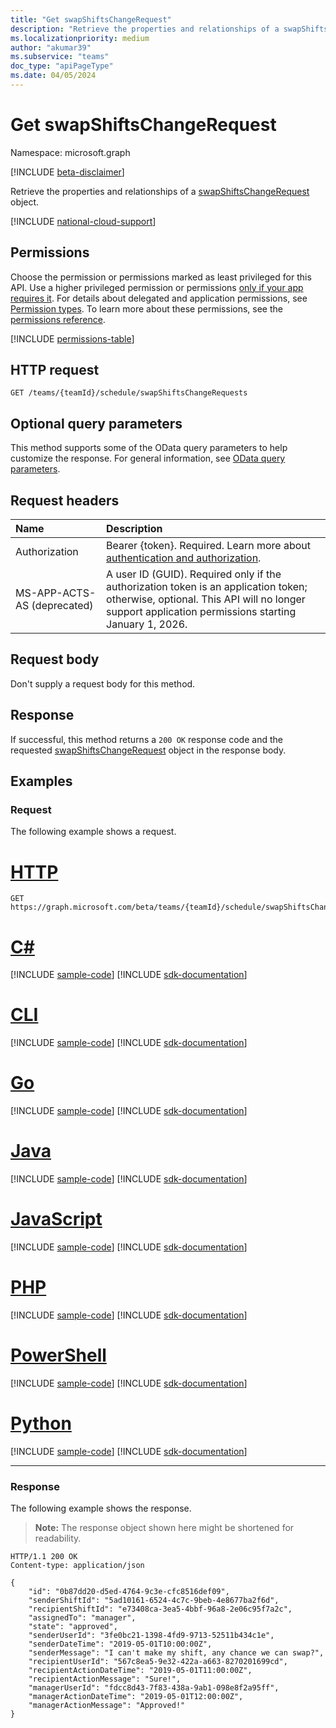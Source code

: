```yaml
---
title: "Get swapShiftsChangeRequest"
description: "Retrieve the properties and relationships of a swapShiftsChangeRequest object."
ms.localizationpriority: medium
author: "akumar39"
ms.subservice: "teams"
doc_type: "apiPageType"
ms.date: 04/05/2024
---
```


# Get swapShiftsChangeRequest

Namespace: microsoft.graph

[!INCLUDE [beta-disclaimer](../../includes/beta-disclaimer.md)]

Retrieve the properties and relationships of a [swapShiftsChangeRequest](../resources/swapshiftschangerequest.md) object.

[!INCLUDE [national-cloud-support](../../includes/global-only.md)]

## Permissions

Choose the permission or permissions marked as least privileged for this API. Use a higher privileged permission or permissions [only if your app requires it](/graph/permissions-overview#best-practices-for-using-microsoft-graph-permissions). For details about delegated and application permissions, see [Permission types](/graph/permissions-overview#permission-types). To learn more about these permissions, see the [permissions reference](/graph/permissions-reference).

<!-- { "blockType": "permissions", "name": "swapshiftschangerequest_get" } -->
[!INCLUDE [permissions-table](../includes/permissions/swapshiftschangerequest-get-permissions.md)]

## HTTP request

<!-- { "blockType": "ignored" } -->

```http
GET /teams/{teamId}/schedule/swapShiftsChangeRequests
```

## Optional query parameters

This method supports some of the OData query parameters to help customize the response. For general information, see [OData query parameters](/graph/query-parameters).

## Request headers

| Name      |Description|
|:----------|:----------|
|Authorization|Bearer {token}. Required. Learn more about [authentication and authorization](/graph/auth/auth-concepts).|
| MS-APP-ACTS-AS (deprecated) | A user ID (GUID). Required only if the authorization token is an application token; otherwise, optional. This API will no longer support application permissions starting January 1, 2026.|

## Request body

Don't supply a request body for this method.

## Response

If successful, this method returns a `200 OK` response code and the requested [swapShiftsChangeRequest](../resources/swapshiftschangerequest.md) object in the response body.

## Examples

### Request

The following example shows a request.

# [HTTP](#tab/http)
<!-- {
  "blockType": "request",
  "name": "get_swapshiftschangerequest_1"
}-->

```msgraph-interactive
GET https://graph.microsoft.com/beta/teams/{teamId}/schedule/swapShiftsChangeRequests/{swapShiftsChangeRequestId}
```

# [C#](#tab/csharp)
[!INCLUDE [sample-code](../includes/snippets/csharp/get-swapshiftschangerequest-1-csharp-snippets.md)]
[!INCLUDE [sdk-documentation](../includes/snippets/snippets-sdk-documentation-link.md)]

# [CLI](#tab/cli)
[!INCLUDE [sample-code](../includes/snippets/cli/get-swapshiftschangerequest-1-cli-snippets.md)]
[!INCLUDE [sdk-documentation](../includes/snippets/snippets-sdk-documentation-link.md)]

# [Go](#tab/go)
[!INCLUDE [sample-code](../includes/snippets/go/get-swapshiftschangerequest-1-go-snippets.md)]
[!INCLUDE [sdk-documentation](../includes/snippets/snippets-sdk-documentation-link.md)]

# [Java](#tab/java)
[!INCLUDE [sample-code](../includes/snippets/java/get-swapshiftschangerequest-1-java-snippets.md)]
[!INCLUDE [sdk-documentation](../includes/snippets/snippets-sdk-documentation-link.md)]

# [JavaScript](#tab/javascript)
[!INCLUDE [sample-code](../includes/snippets/javascript/get-swapshiftschangerequest-1-javascript-snippets.md)]
[!INCLUDE [sdk-documentation](../includes/snippets/snippets-sdk-documentation-link.md)]

# [PHP](#tab/php)
[!INCLUDE [sample-code](../includes/snippets/php/get-swapshiftschangerequest-1-php-snippets.md)]
[!INCLUDE [sdk-documentation](../includes/snippets/snippets-sdk-documentation-link.md)]

# [PowerShell](#tab/powershell)
[!INCLUDE [sample-code](../includes/snippets/powershell/get-swapshiftschangerequest-1-powershell-snippets.md)]
[!INCLUDE [sdk-documentation](../includes/snippets/snippets-sdk-documentation-link.md)]

# [Python](#tab/python)
[!INCLUDE [sample-code](../includes/snippets/python/get-swapshiftschangerequest-1-python-snippets.md)]
[!INCLUDE [sdk-documentation](../includes/snippets/snippets-sdk-documentation-link.md)]

---

### Response

The following example shows the response.

> **Note:** The response object shown here might be shortened for readability.

<!-- {
  "blockType": "response",
  "truncated": true,
  "@odata.type": "microsoft.graph.swapShiftsChangeRequest"
} -->

```http
HTTP/1.1 200 OK
Content-type: application/json

{
    "id": "0b87dd20-d5ed-4764-9c3e-cfc8516def09",
    "senderShiftId": "5ad10161-6524-4c7c-9beb-4e8677ba2f6d",
    "recipientShiftId": "e73408ca-3ea5-4bbf-96a8-2e06c95f7a2c",
    "assignedTo": "manager",
    "state": "approved",
    "senderUserId": "3fe0bc21-1398-4fd9-9713-52511b434c1e",
    "senderDateTime": "2019-05-01T10:00:00Z",
    "senderMessage": "I can't make my shift, any chance we can swap?",
    "recipientUserId": "567c8ea5-9e32-422a-a663-8270201699cd",
    "recipientActionDateTime": "2019-05-01T11:00:00Z",
    "recipientActionMessage": "Sure!",
    "managerUserId": "fdcc8d43-7f83-438a-9ab1-098e8f2a95ff",
    "managerActionDateTime": "2019-05-01T12:00:00Z",
    "managerActionMessage": "Approved!"
}
```

<!-- uuid: 16cd6b66-4b1a-43a1-adaf-3a886856ed98
2019-02-04 14:57:30 UTC -->
<!-- {
  "type": "#page.annotation",
  "description": "Get swapShiftsChangeRequest",
  "keywords": "",
  "section": "documentation",
  "tocPath": ""
}-->


